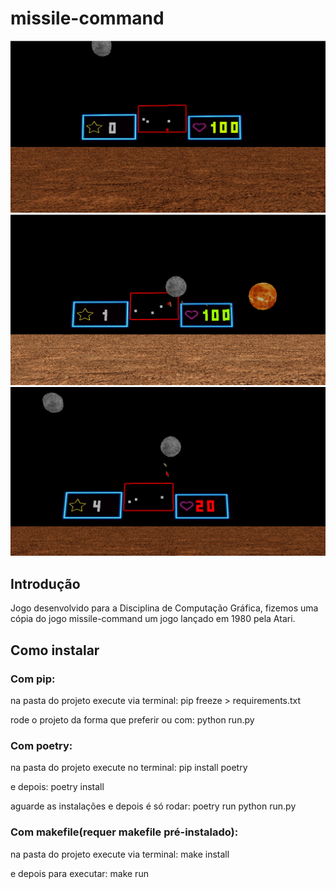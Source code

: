 # missile-command

<img src="images/play_readme.png">
<img src="images/play_readme2.png">
<img src="images/play_readme3.png">

## Introdução
Jogo desenvolvido para a Disciplina de Computação Gráfica, fizemos uma cópia do jogo missile-command um jogo lançado em 1980 pela Atari.

## Como instalar
### Com pip:
na pasta do projeto execute via terminal: pip freeze > requirements.txt

rode o projeto da forma que preferir ou com: python run.py


### Com poetry:
na pasta do projeto execute no terminal: pip install poetry

e depois: poetry install

aguarde as instalações e depois é só rodar: poetry run python run.py


### Com makefile(requer makefile pré-instalado):
na pasta do projeto execute via terminal: make install

e depois para executar: make run
